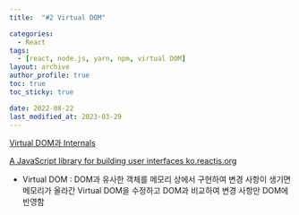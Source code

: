 ```yaml
---
title:  "#2 Virtual DOM"

categories:
  - React
tags:
  - [react, node.js, yarn, npm, virtual DOM]
layout: archive
author_profile: true
toc: true
toc_sticky: true

date: 2022-08-22
last_modified_at: 2023-03-29
---
```



[Virtual DOM과 Internals](https://ko.reactjs.org/docs/faq-internals.html)



[A JavaScript library for building user interfaces
ko.reactjs.org](https://ko.reactjs.org/docs/faq-internals.html)

- Virtual DOM : DOM과 유사한 객체를 메모리 상에서 구현하여 변경 사항이 생기면 메모리가 올라간 Virtual DOM을 수정하고 DOM과 비교하여 변경 사항만 DOM에 반영함